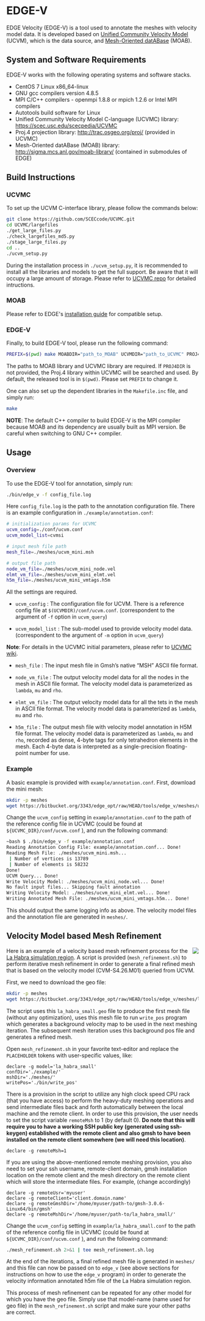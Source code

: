 # EDGE-V

EDGE Velocity (EDGE-V) is a tool used to annotate the meshes with velocity model data. It is developed based on [Unified Community Velocity Model](http://scec.usc.edu/scecpedia/UCVMC) (UCVM), which is the data source, and [Mesh-Oriented datABase](http://sigma.mcs.anl.gov/moab-library) (MOAB).

## System and Software Requirements

EDGE-V works with the following operating systems and software stacks.

*  CentOS 7 Linux x86_64-linux 
*  GNU gcc compilers version 4.8.5
*  MPI C/C++ compilers - openmpi 1.8.8 or mpich 1.2.6 or Intel MPI compilers
*  Autotools build software for Linux
*  Unified Community Velocity Model C-language (UCVMC) library: https://scec.usc.edu/scecpedia/UCVMC
*  Proj.4 projection library: http://trac.osgeo.org/proj/ (provided in UCVMC)
*  Mesh-Oriented datABase (MOAB) library: http://sigma.mcs.anl.gov/moab-library/ (contained in submodules of EDGE)


## Build Instructions

### UCVMC

To set up the UCVM C-interface library, please follow the commands below:

```bash
git clone https://github.com/SCECcode/UCVMC.git
cd UCVMC/largefiles
./get_large_files.py
./check_largefiles_md5.py
./stage_large_files.py
cd ..
./ucvm_setup.py
```

During the installation process in `./ucvm_setup.py`, it is recommended to install all the libraries and models to get the full support. Be aware that it will occupy a large amount of storage.
Please refer to [UCVMC repo](https://github.com/SCECcode/UCVMC#ucvmc) for detailed intructions.

### MOAB

Please refer to EDGE's [installation guide](https://usr.dial3343.org/chapters/install/edge.html) for compatible setup.

### EDGE-V

Finally, to build EDGE-V tool, please run the following command:

```bash
PREFIX=$(pwd) make MOABDIR="path_to_MOAB" UCVMDIR="path_to_UCVMC" PROJ4DIR="path_to_Proj_4" 
```
The paths to MOAB library and UCVMC library are required. If `PROJ4DIR` is not provided, the Proj.4 library within UCVMC will be searched and used. By default, the released tool is in `$(pwd)`. Please set `PREFIX` to change it.

One can also set up the dependent libraries in the `Makefile.inc` file, and simply run:
```bash
make
```

**NOTE**: The default C++ compiler to build EDGE-V is the MPI compiler because MOAB and its dependency are usually built as MPI version. Be careful when switching to GNU C++ compiler.



## Usage

### Overview

To use the EDGE-V tool for annotation, simply run:

```bash
./bin/edge_v -f config_file.log
```

Here `config_file.log` is the path to the annotation configuration file. There is an example configuration in `./example/annotation.conf`:

```bash
# initialization params for UCVMC
ucvm_config=./conf/ucvm.conf
ucvm_model_list=cvmsi

# input mesh file path
mesh_file=./meshes/ucvm_mini.msh

# output file path
node_vm_file=./meshes/ucvm_mini_node.vel
elmt_vm_file=./meshes/ucvm_mini_elmt.vel
h5m_file=./meshes/ucvm_mini_vmtags.h5m
```

All the settings are required. 
* `ucvm_config` : 
    The configuration file for UCVM. There is a reference config file at `$(UCVMDIR)/conf/ucvm.conf`.
    (correspondent to the argument of `-f` option in `ucvm_query`)

* `ucvm_model_list` :
    The sub-model used to provide velocity model data.
    (correspondent to the argument of `-m` option in `ucvm_query`)

**Note**: For details in the UCVMC initial parameters, please refer to [UCVMC wiki](https://github.com/SCECcode/UCVMC/wiki).

* `mesh_file` :
    The input mesh file in Gmsh’s native “MSH” ASCII file format.
* `node_vm_file` :
    The output velocity model data for all the nodes in the mesh in ASCII file format.
    The velocity model data is parameterized as `lambda`, `mu` and `rho`.

* `elmt_vm_file` :
    The output velocity model data for all the tets in the mesh in ASCII file format.
    The velocity model data is parameterized as `lambda`, `mu` and `rho`.

* `h5m_file` :
    The output mesh file with velocity model annotation in H5M file format.
    The velocity model data is parameterized as `lambda`, `mu` and `rho`, recorded as dense, 4-byte tags for only tetrahedron elements in the mesh. Each 4-byte data is interpreted as a single-precision floating-point number for use.

### Example

A basic example is provided with `example/annotation.conf`. First, download the mini mesh:

```bash
mkdir -p meshes
wget https://bitbucket.org/3343/edge_opt/raw/HEAD/tools/edge_v/meshes/ucvm_mini.msh -O ./meshes/ucvm_mini.msh
```

Change the `ucvm_config` setting in `example/annotation.conf` to the path of the reference config file in UCVMC (could be found at `${UCVMC_DIR}/conf/ucvm.conf` ), and run the following command:

```bash
~bash $ ./bin/edge_v -f example/annotation.conf 
Reading Annotation Config File: example/annotation.conf... Done!
Reading Mesh File: ./meshes/ucvm_mini.msh... 
 | Number of vertices is 13789
 | Number of elements is 58232
Done!
UCVM Query... Done!
Write Velocity Model: ./meshes/ucvm_mini_node.vel... Done!
No fault input files... Skipping fault annotation
Writing Velocity Model: ./meshes/ucvm_mini_elmt.vel... Done!
Writing Annotated Mesh File: ./meshes/ucvm_mini_vmtags.h5m... Done!
```

This should output the same logging info as above. The velocity model files and the annotation file are generated in `meshes/`.


## Velocity Model based Mesh Refinement

<img style="float: right;" src="https://scec.usc.edu/scecwiki/images/thumb/6/62/Base_lahabra-win1.png/250px-Base_lahabra-win1.png">

Here is an example of a velocity based mesh refinement process for the [La Habra simulation region](https://scec.usc.edu/scecpedia/La_Habra_Simulation_Region). A script is provided (`mesh_refinement.sh`) to perform iterative mesh refinement in order to generate a final refined mesh that is based on the velocity model (CVM-S4.26.M01) queried from UCVM.

First, we need to download the geo file:
```bash
mkdir -p meshes
wget https://bitbucket.org/3343/edge_opt/raw/HEAD/tools/edge_v/meshes/la_habra_small.geo -O ./meshes/la_habra_small.geo
```

The script uses this `la_habra_small.geo` file to produce the first mesh file (without any optimization), uses this mesh file to run `write_pos` program which generates a background velocity map to be used in the next meshing iteration. The subsequent mesh iteration uses this background pos file and generates a refined mesh.

Open `mesh_refinement.sh` in your favorite text-editor and replace the `PLACEHOLDER` tokens with user-specific values, like:
```
declare -g model='la_habra_small'
confDir='./example/'
mshDir='./meshes/'
writePos='./bin/write_pos'
```

There is a provision in the script to utilize any high clock speed CPU rack (that you have access) to perform the heavy-duty meshing operations and send intermediate files back and forth automatically between the local machine and the remote client. In order to use this provision, the user needs to set the script variable `remoteMsh` to 1 (by default 0). **Do note that this will require you to have a working SSH public key (generated using ssh-keygen) established with the remote client and also gmsh to have been installed on the remote client somewhere (we will need this location)**.
```
declare -g remoteMsh=1
```

If you are using the above-mentioned remote meshing provision, you also need to set your ssh username, remote-client domain, gmsh installation location on the remote client and the mesh directory on the remote client which will store the intermediate files. For example, (change accordingly)
```
declare -g remoteUsr='myuser'
declare -g remoteClient='client.domain.name'
declare -g remoteGmshDir='/home/myuser/path-to/gmsh-3.0.6-Linux64/bin/gmsh'
declare -g remoteMshDir='/home/myuser/path-to/la_habra_small/'
```

Change the `ucvm_config` setting in `example/la_habra_small.conf` to the path of the reference config file in UCVMC (could be found at `${UCVMC_DIR}/conf/ucvm.conf` ), and run the following command:
```bash
./mesh_refinement.sh 2>&1 | tee mesh_refinement.sh.log
```

At the end of the iterations, a final refined mesh file is generated in `meshes/` and this file can now be passed on to `edge_v` (see above sections for instructions on how to use the `edge_v` program) in order to generate the velocity information annotated h5m file of the La Habra simulation region.

This process of mesh refinement can be repeated for any other model for which you have the geo file. Simply use that model-name (name used for geo file) in the `mesh_refinement.sh` script and make sure your other paths are correct.
